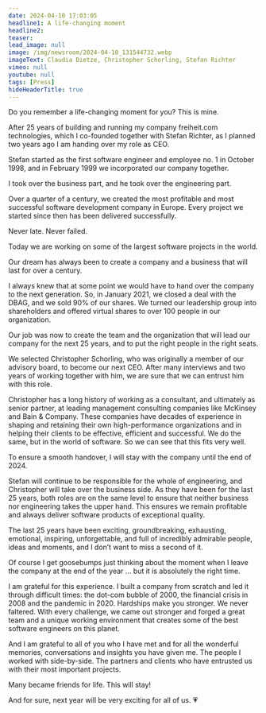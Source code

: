 ```yaml
---
date: 2024-04-10 17:03:05
headline1: A life-changing moment
headline2: 
teaser: 
lead_image: null
image: /img/newsroom/2024-04-10_131544732.webp
imageText: Claudia Dietze, Christopher Schorling, Stefan Richter
vimeo: null
youtube: null
tags: [Press]
hideHeaderTitle: true
---
```


Do you remember a life-changing moment for you? This is mine.

After 25 years of building and running my company freiheit.com technologies, which I co-founded together with Stefan Richter, as I planned two years ago I am handing over my role as CEO.

Stefan started as the first software engineer and employee no. 1 in October 1998, and in February 1999 we incorporated our company together.

I took over the business part, and he took over the engineering part.

Over a quarter of a century, we created the most profitable and most successful software development company in Europe. Every project we started since then has been delivered successfully. 

Never late. Never failed. 

Today we are working on some of the largest software projects in the world.

Our dream has always been to create a company and a business that will last for over a century.

I always knew that at some point we would have to hand over the company to the next generation. So, in January 2021, we closed a deal with the DBAG, and we sold 90% of our shares. We turned our leadership group into shareholders and offered virtual shares to over 100 people in our organization.

Our job was now to create the team and the organization that will lead our company for the next 25 years, and to put the right people in the right seats.

We selected Christopher Schorling, who was originally a member of our advisory board, to become our next CEO. After many interviews and two years of working together with him, we are sure that we can entrust him with this role.

Christopher has a long history of working as a consultant, and ultimately as senior partner, at leading management consulting companies like McKinsey and Bain & Company. These companies have decades of experience in shaping and retaining their own high-performance organizations and in helping their clients to be effective, efficient and successful. We do the same, but in the world of software. So we can see that this fits very well.

To ensure a smooth handover, I will stay with the company until the end of 2024.

Stefan will continue to be responsible for the whole of engineering, and Christopher will take over the business side. As they have been for the last 25 years, both roles are on the same level to ensure that neither business nor engineering takes the upper hand. This ensures we remain profitable and always deliver software products of exceptional quality.

The last 25 years have been exciting, groundbreaking, exhausting, emotional, inspiring, unforgettable, and full of incredibly admirable people, ideas and moments, and I don’t want to miss a second of it. 

Of course I get goosebumps just thinking about the moment when I leave the company at the end of the year … but it is absolutely the right time.

I am grateful for this experience. I built a company from scratch and led it through difficult times: the dot-com bubble of 2000, the financial crisis in 2008 and the pandemic in 2020. Hardships make you stronger. We never faltered. With every challenge, we came out stronger and forged a great team and a unique working environment that creates some of the best software engineers on this planet.

And I am grateful to all of you who I have met and for all the wonderful memories, conversations and insights you have given me. The people I worked with side-by-side. The partners and clients who have entrusted us with their most important projects. 

Many became friends for life. This will stay! 

And for sure, next year will be very exciting for all of us. 💗 

